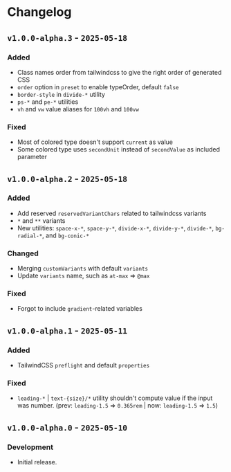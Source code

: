 # Changelog

## `v1.0.0-alpha.3` - `2025-05-18`

### Added

- Class names order from tailwindcss to give the right order of generated CSS
- `order` option in `preset` to enable typeOrder, default `false`
- `border-style` in `divide-*` utility
- `ps-*` and `pe-*` utilities
- `vh` and `vw` value aliases for `100vh` and `100vw`

### Fixed

- Most of colored type doesn't support `current` as value
- Some colored type uses `secondUnit` instead of `secondValue` as included parameter

## `v1.0.0-alpha.2` - `2025-05-18`

### Added

- Add reserved `reservedVariantChars` related to tailwindcss variants
- `*` and `**` variants
- New utilities: `space-x-*`, `space-y-*`, `divide-x-*`, `divide-y-*`, `divide-*`, `bg-radial-*`, and `bg-conic-*`

### Changed

- Merging `customVariants` with default `variants`
- Update `variants` name, such as `at-max` => `@max`

### Fixed

- Forgot to include `gradient`-related variables

## `v1.0.0-alpha.1` - `2025-05-11`

### Added

- TailwindCSS `preflight` and default `properties`

### Fixed

- `leading-*` | `text-{size}/*` utility shouldn't compute value if the input was number. (prev: `leading-1.5` => `0.365rem` | now: `leading-1.5` => `1.5`)

## `v1.0.0-alpha.0` - `2025-05-10`

### Development

- Initial release.
